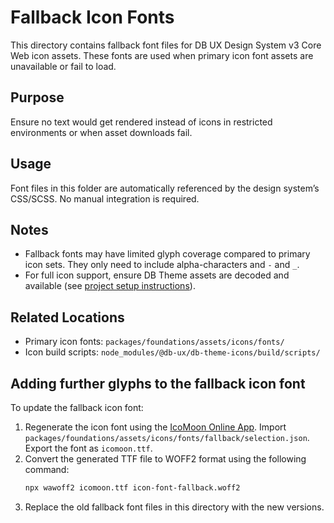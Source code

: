 # Fallback Icon Fonts

This directory contains fallback font files for DB UX Design System v3 Core Web icon assets.
These fonts are used when primary icon font assets are unavailable or fail to load.

## Purpose

Ensure no text would get rendered instead of icons in restricted environments or when asset downloads fail.

## Usage

Font files in this folder are automatically referenced by the design system’s CSS/SCSS.
No manual integration is required.

## Notes

- Fallback fonts may have limited glyph coverage compared to primary icon sets. They only need to include alpha-characters and `-` and `_`.
- For full icon support, ensure DB Theme assets are decoded and available (see [project setup instructions](../../../../../../docs/development.md)).

## Related Locations

- Primary icon fonts: `packages/foundations/assets/icons/fonts/`
- Icon build scripts: `node_modules/@db-ux/db-theme-icons/build/scripts/`

## Adding further glyphs to the fallback icon font

To update the fallback icon font:

1. Regenerate the icon font using the [IcoMoon Online App](https://icomoon.io/app/). Import `packages/foundations/assets/icons/fonts/fallback/selection.json`. Export the font as `icomoon.ttf`.
2. Convert the generated TTF file to WOFF2 format using the following command:
    ```bash
    npx wawoff2 icomoon.ttf icon-font-fallback.woff2
    ```
3. Replace the old fallback font files in this directory with the new versions.
